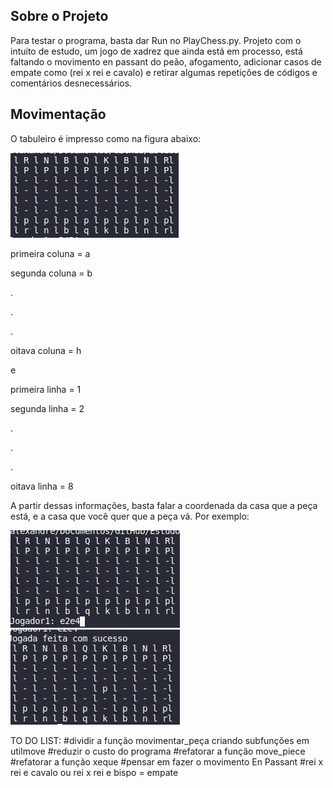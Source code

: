 ## Sobre o Projeto

Para testar o programa, basta dar Run no PlayChess.py.
Projeto com o intuito de estudo, um jogo de xadrez que ainda está em processo, está faltando o movimento en passant do peão, afogamento, adicionar casos de empate como (rei x rei e cavalo) e retirar algumas repetições de códigos e comentários desnecessários.

## Movimentação

O tabuleiro é impresso como na figura abaixo:
 
 
 <img src=readme/tabuleiro.jpg>
 
 
 primeira coluna = a
 
 
 segunda coluna = b
 
 
 .
 
 
 .
 
 
 .
 
 
 oitava coluna = h



 e
 
 primeira linha = 1
 
 
 segunda linha = 2
 
 
 .
 
 
 .
 
 
 .
 
 
 oitava linha = 8
 
 
 
 A partir dessas informações, basta falar a coordenada da casa que a peça está, e a casa que você quer que a peça vá.
 Por exemplo:
 
 <img src=readme/tabuleiro1.jpg>
 
 <img src=readme/tabuleiro2.jpg>

 TO DO LIST: 
    #dividir a função movimentar_peça criando subfunções em utilmove
    #reduzir o custo do programa
    #refatorar a função move_piece
    #refatorar a função xeque
    #pensar em fazer o movimento En Passant
    #rei x rei e cavalo ou rei x rei e bispo = empate
 

 
